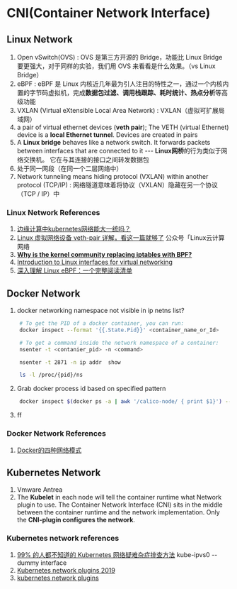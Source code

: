 # CNI(Container Network Interface)

## Linux Network
1. Open vSwitch(OVS) : OVS 是第三方开源的 Bridge，功能比 Linux Bridge 要更强大，对于同样的实验，我们用 OVS 来看看是什么效果。（vs Linux Bridge）
2. eBPF : eBPF 是 Linux 内核近几年最为引人注目的特性之一，通过一个内核内置的字节码虚拟机，完成**数据包过滤、调用栈跟踪、耗时统计、热点分析**等高级功能
3. VXLAN (Virtual eXtensible Local Area Network) : VXLAN（虚拟可扩展局域网）
4. a pair of virtual ethernet devices (**veth pair**); The VETH (virtual Ethernet) device is a **local Ethernet tunnel**. Devices are created in pairs
5. A **Linux bridge** behaves like a network switch. It forwards packets between interfaces that are connected to it --- **Linux网桥**的行为类似于网络交换机。 它在与其连接的接口之间转发数据包
6. 处于同一网段（在同一个二层网络中）
7. Network tunneling means hiding protocol (VXLAN) within another protocol (TCP/IP) : 网络隧道意味着将协议（VXLAN）隐藏在另一个协议（TCP / IP）中


### Linux Network References
1. [边缘计算中kubernetes网络能大一统吗？](https://www.it610.com/article/1280832903722319872.htm)
2. [Linux 虚拟网络设备 veth-pair 详解，看这一篇就够了](https://www.cnblogs.com/bakari/p/10613710.html) 公众号「Linux云计算网络
3. **[Why is the kernel community replacing iptables with BPF?](https://cilium.io/blog/2018/04/17/why-is-the-kernel-community-replacing-iptables/)**
4. [Introduction to Linux interfaces for virtual networking](https://developers.redhat.com/blog/2018/10/22/introduction-to-linux-interfaces-for-virtual-networking/)
5. [深入理解 Linux eBPF：一个完整阅读清单](https://blog.csdn.net/21cnbao/article/details/95585483)


## Docker Network

1. docker networking namespace not visible in ip netns list?
```bash
    # To get the PID of a docker container, you can run:
    docker inspect --format '{{.State.Pid}}' <container_name_or_Id>

    # To get a command inside the network namespace of a container:
    nsenter -t <contanier_pid> -n <command>

    nsenter -t 2871 -n ip addr  show

    ls -l /proc/{pid}/ns
```
2. Grab docker process id based on specified pattern
```bash
    docker inspect $(docker ps -a | awk '/calico-node/ { print $1}') --format '{{ .State.Pid }}'
```
3. ff

### Docker Network References
1. [Docker的四种网络模式](https://blog.csdn.net/huanongying123/article/details/73556634)

## Kubernetes Network

1. Vmware Antrea
2. The **Kubelet** in each node will tell the container runtime what Network plugin to use. The Container Network Interface (CNI) sits in the middle between the container runtime and the network implementation. Only the **CNI-plugin configures the network**.


### Kubernetes network references
1. [99% 的人都不知道的 Kubernetes 网络疑难杂症排查方法](https://juejin.im/post/5d53a12d518825026b36bf33) kube-ipvs0 --dummy interface
2. [Kubernetes network plugins 2019](https://medium.com/@ahmetensar/kubernetes-network-plugins-abfd7a1d7cac)
3. [kubernetes network plugins](https://kubernetes.io/docs/concepts/extend-kubernetes/compute-storage-net/network-plugins/#network-plugin-requirements)
